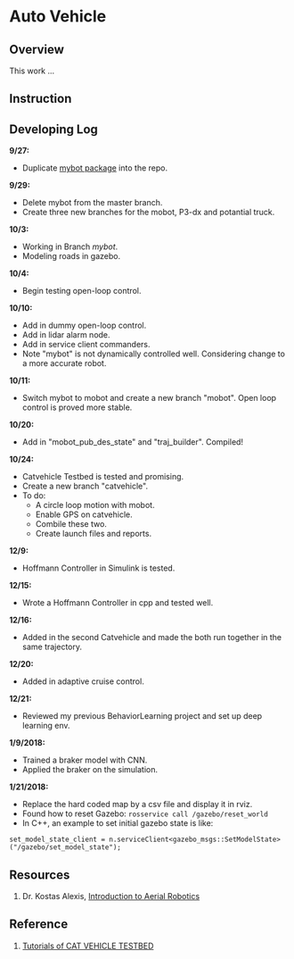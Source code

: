 # Auto Vehicle

## Overview

This work ...

## Instruction

## Developing Log

**9/27:**


* Duplicate [mybot package](https://github.com/xpharry/making_my_robot_in_gazebo.git) into the repo.

**9/29:**

* Delete mybot from the master branch.
* Create three new branches for the mobot, P3-dx and potantial truck.

**10/3:**

* Working in Branch *mybot*.
* Modeling roads in gazebo.

**10/4:**

* Begin testing open-loop control.

**10/10:**

* Add in dummy open-loop control.
* Add in lidar alarm node.
* Add in service client commanders.
* Note "mybot" is not dynamically controlled well. Considering change to a more accurate robot.

**10/11:**

* Switch mybot to mobot and create a new branch "mobot". Open loop control is proved more stable.

**10/20:**

* Add in "mobot_pub_des_state" and "traj_builder". Compiled!

**10/24:**

* Catvehicle Testbed is tested and promising.
* Create a new branch "catvehicle".
* To do:
  * A circle loop motion with mobot.
  * Enable GPS on catvehicle.
  * Combile these two.
  * Create launch files and reports.
  
**12/9:**
* Hoffmann Controller in Simulink is tested.

**12/15:**
* Wrote a Hoffmann Controller in cpp and tested well.

**12/16:**
* Added in the second Catvehicle and made the both run together in the same trajectory.

**12/20:**
* Added in adaptive cruise control.

**12/21:**
* Reviewed my previous BehaviorLearning project and set up deep learning env.

**1/9/2018:**
* Trained a braker model with CNN.
* Applied the braker on the simulation.

**1/21/2018:**
* Replace the hard coded map by a csv file and display it in rviz.
* Found how to reset Gazebo: `rosservice call /gazebo/reset_world`
* In C++, an example to set initial gazebo state is like:
 
 `set_model_state_client =
	  n.serviceClient<gazebo_msgs::SetModelState>("/gazebo/set_model_state");`

## Resources

1. Dr. Kostas Alexis, [Introduction to Aerial Robotics](http://www.kostasalexis.com/introduction-to-aerial-robotics.html)

## Reference

1. [Tutorials of CAT VEHICLE TESTBED](https://cps-vo.org/node/31792)
